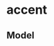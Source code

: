 # accent
## Model

<!---
#TODO rename Scraper to ScrapeRunner, should perhaps also be an intrface to share code between runners
![Schematic of the layout of scraper umlaut](../readme_docs/umlaut_layout.png?raw=true "Umlaut (Scraper) Layout")
-->
